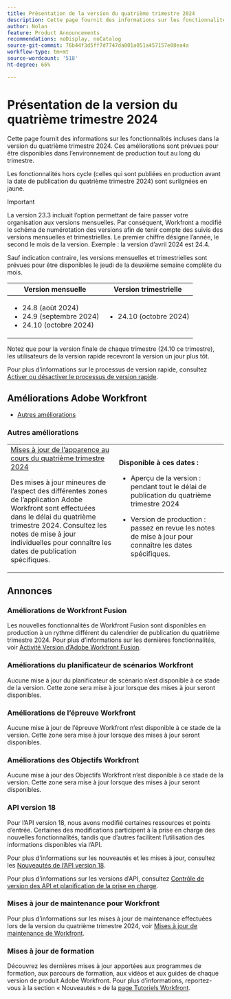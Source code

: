 ```yaml
---
title: Présentation de la version du quatrième trimestre 2024
description: Cette page fournit des informations sur les fonctionnalités incluses dans la version du quatrième trimestre 2024. Ces améliorations sont prévues pour être disponibles dans l’environnement de production tout au long du trimestre.
author: Nolan
feature: Product Announcements
recommendations: noDisplay, noCatalog
source-git-commit: 76b44f3d5ff7d7747da801a051a457157e08ea4a
workflow-type: tm+mt
source-wordcount: '518'
ht-degree: 66%

---
```


# Présentation de la version du quatrième trimestre 2024

Cette page fournit des informations sur les fonctionnalités incluses dans la version du quatrième trimestre 2024. Ces améliorations sont prévues pour être disponibles dans l’environnement de production tout au long du trimestre.

Les <span class="preview">fonctionnalités hors cycle (celles qui sont publiées en production avant la date de publication du quatrième trimestre 2024) sont surlignées en jaune.</span>

>[!IMPORTANT]
>
>La version 23.3 incluait l’option permettant de faire passer votre organisation aux versions mensuelles. Par conséquent, Workfront a modifié le schéma de numérotation des versions afin de tenir compte des suivis des versions mensuelles et trimestrielles. Le premier chiffre désigne l’année, le second le mois de la version. Exemple : la version d’avril 2024 est 24.4.
>
>Sauf indication contraire, les versions mensuelles et trimestrielles sont prévues pour être disponibles le jeudi de la deuxième semaine complète du mois.
>
>| Version mensuelle | Version trimestrielle |
>|----|----|
>| <ul><li>24.8 (août 2024)</li><li>24.9 (septembre 2024)</li><li>24.10 (octobre 2024)</li></ul> | <ul><li>24.10 (octobre 2024)</li></ul> |
>
>Notez que pour la version finale de chaque trimestre (24.10 ce trimestre), les utilisateurs de la version rapide recevront la version un jour plus tôt.
>
>Pour plus d’informations sur le processus de version rapide, consultez [Activer ou désactiver le processus de version rapide](/help/quicksilver/administration-and-setup/set-up-workfront/configure-system-defaults/enable-fast-release-process.md).

## Améliorations Adobe Workfront

<!--* [Project enhancements](#project-enhancements)-->
* [Autres améliorations](#other-enhancements)

<!--
### Project enhancements

<table>
            <col style="width: 50%;" />
            <col style="width: 50%;" />
            <tbody>
                <tr>
                    <td>
                        <p><span class="bold">Feature</span>
                        </p>
                    </td>
                    <td>
                        <p><span class="bold">Release dates</span>
                        </p>
                    </td>
                </tr>
                <tr>
                    <td>
                        <a href="/help/quicksilver/product-announcements/product-releases/24-q3-release-activity/24-q3-project-enhancements.md" class="MCXref xref" xrefformat="{para}">Edit the task and issue Commit Date and Condition from the header or Details section</a></p>
                        [!BADGE In production ]{type=Informative}
                        <p>To make it easier for you to update tasks and issues, we have now added the Commit Date and Condition fields as options to add to task and issue headers and Details section in a layout template. Users are now able to update these fields from the header or Details section of a page, when they are assigned to the modified layout template.</p>
                    </td>
                    <td><p><b>Available on these dates:</b></p>
                        <ul>
                            <li>
                                <p>Preview release: May 30, 2024</p>
                            </li>
                            <li>
                                <p>Production for fast release: With the 24.6 release (June 13, 2024)</p>
                            </li>
                            <li>
                                <p>Production release for all customers: With the 24.7 release (July 18, 2024)</p>
                            </li>
                        </ul>
                        <p><span class="preview">This feature has been temporarily removed from Production for customers that are not on the fast release schedule.</span></p>
                    </td>
                 </tr>
                   <tr>
                    <td>
                        <a href="/help/quicksilver/product-announcements/product-releases/24-q3-release-activity/24-q3-project-enhancements.md" class="MCXref xref" xrefformat="{para}">More relevant assignments added to the New Task workflow</a></p>
                        [!BADGE In production ]{type=Informative}
                        <p>We have added the same functionality for more relevant smart assignments to the Assignments field in the New Task box when adding a task to a project and in a project task list.</p>
                    </td>
                    <td><p><b>Available on these dates:</b></p>
                        <ul>
                            <li>
                                <p>Preview release: February 13, 2024</p>
                            </li>
                            <li>
                                <p>Production for fast release: With the 24.5 release (May 16, 2024)</p>
                            </li>
                            <li>
                                <p>Production release for all customers: With the 24.7 release (July 18, 2024)</p>
                            </li>
                        </ul>
                        <p><span class="preview">This feature has been temporarily removed from Production for customers that are not on the fast release schedule.</span></
                    </td>
                 </tr>
                 <tr>
                    <td>
                        <a href="/help/quicksilver/product-announcements/product-releases/24-q3-release-activity/24-q3-project-enhancements.md" class="MCXref xref" xrefformat="{para}">More relevant smart assignments</a></p>
                        [!BADGE In production ]{type=Informative}
                        <p>We have changed the algorithm that Workfront uses to calculate and suggest smart assignments for tasks. The new algorithm applies in the following areas in Workfront where you assign a task: task lists, the Assignments area in the task header, Home, and the Summary panel.</p>
                    </td>
                    <td><p><b>Available on these dates:</b></p>
                        <ul>
                            <li>
                                <p>Preview release: December 21, 2023</p>
                            </li>
                            <li>
                                <p>Production for fast release: With the 24.5 release (May 16, 2024)</p>
                            </li>
                            <li>
                                <p>Production release for all customers: With the 24.7 release (July 18, 2024)</p>
                            </li>
                        </ul>
                    </td>
                 </tr>
           </tbody>
        </table>
-->

### Autres améliorations

<table>
            <col style="width: 50%;" />
            <col style="width: 50%;" />
            <tbody>
                <tr>
                    <td>
                        <a href="/help/quicksilver/product-announcements/product-releases/24-q4-release-activity/24-q4-look-and-feel-updates.md" class="MCXref xref" xrefformat="{para}">Mises à jour de l’apparence au cours du quatrième trimestre 2024</a></p>
                        <p>Des mises à jour mineures de l’aspect des différentes zones de l’application Adobe Workfront sont effectuées dans le délai du quatrième trimestre 2024. Consultez les notes de mise à jour individuelles pour connaître les dates de publication spécifiques.</p>
                    </td>
                    <td><p><b>Disponible à ces dates :</b></p>
                        <ul>
                            <li>
                                <p>Aperçu de la version : pendant tout le délai de publication du quatrième trimestre 2024</p>
                            </li>
                            <li>
                                <p><span class="preview">Version de production : passez en revue les notes de mise à jour pour connaître les dates spécifiques.</span></p>
                            </li>
                        </ul>
                    </td>
                </tr>                
           </tbody>
        </table>

## Annonces

### Améliorations de Workfront Fusion

Les nouvelles fonctionnalités de Workfront Fusion sont disponibles en production à un rythme différent du calendrier de publication du quatrième trimestre 2024. Pour plus d’informations sur les dernières fonctionnalités, voir [Activité Version d’Adobe Workfront Fusion](/help/quicksilver/product-announcements/product-releases/fusion-release-activity/fusion-release-activity.md).

### Améliorations du planificateur de scénarios Workfront

Aucune mise à jour du planificateur de scénario n’est disponible à ce stade de la version. Cette zone sera mise à jour lorsque des mises à jour seront disponibles.

### Améliorations de l’épreuve Workfront

Aucune mise à jour de l’épreuve Workfront n’est disponible à ce stade de la version. Cette zone sera mise à jour lorsque des mises à jour seront disponibles.

### Améliorations des Objectifs Workfront

Aucune mise à jour des Objectifs Workfront n’est disponible à ce stade de la version. Cette zone sera mise à jour lorsque des mises à jour seront disponibles.

### API version 18

Pour l’API version 18, nous avons modifié certaines ressources et points d’entrée. Certaines des modifications participent à la prise en charge des nouvelles fonctionnalités, tandis que d’autres facilitent l’utilisation des informations disponibles via l’API.

Pour plus d’informations sur les nouveautés et les mises à jour, consultez les [Nouveautés de l’API version 18](/help/quicksilver/wf-api/api/new-api-version-18.md).

Pour plus d’informations sur les versions d’API, consultez [Contrôle de version des API et planification de la prise en charge](/help/quicksilver/wf-api/api/api-version-support-schedule.md).

### Mises à jour de maintenance pour Workfront 

Pour plus d’informations sur les mises à jour de maintenance effectuées lors de la version du quatrième trimestre 2024, voir [Mises à jour de maintenance de Workfront](https://experienceleague.adobe.com/docs/workfront-known-issues/releases/current-updates.html?lang=fr).

### Mises à jour de formation

Découvrez les dernières mises à jour apportées aux programmes de formation, aux parcours de formation, aux vidéos et aux guides de chaque version de produit Adobe Workfront. Pour plus d’informations, reportez-vous à la section « Nouveautés » de la [page Tutoriels Workfront](https://experienceleague.adobe.com/docs/workfront-learn/tutorials-workfront/home.html?lang=fr).
